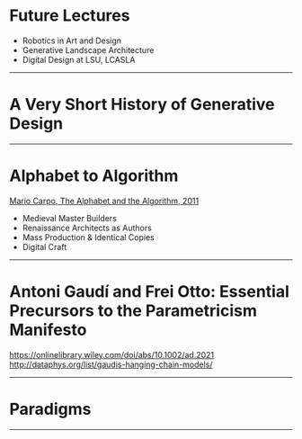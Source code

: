 
# Future Lectures
* Robotics in Art and Design
* Generative Landscape Architecture
* Digital Design at LSU, LCASLA

---

# A Very Short History of Generative Design

---

# Alphabet to Algorithm
[Mario Carpo, The Alphabet and the Algorithm, 2011](https://dl.acm.org/doi/book/10.5555/1972537)

* Medieval Master Builders
* Renaissance Architects as Authors
* Mass Production & Identical Copies
* Digital Craft

---

# Antoni Gaudí and Frei Otto: Essential Precursors to the Parametricism Manifesto

https://onlinelibrary.wiley.com/doi/abs/10.1002/ad.2021
http://dataphys.org/list/gaudis-hanging-chain-models/

---

# Paradigms

---

